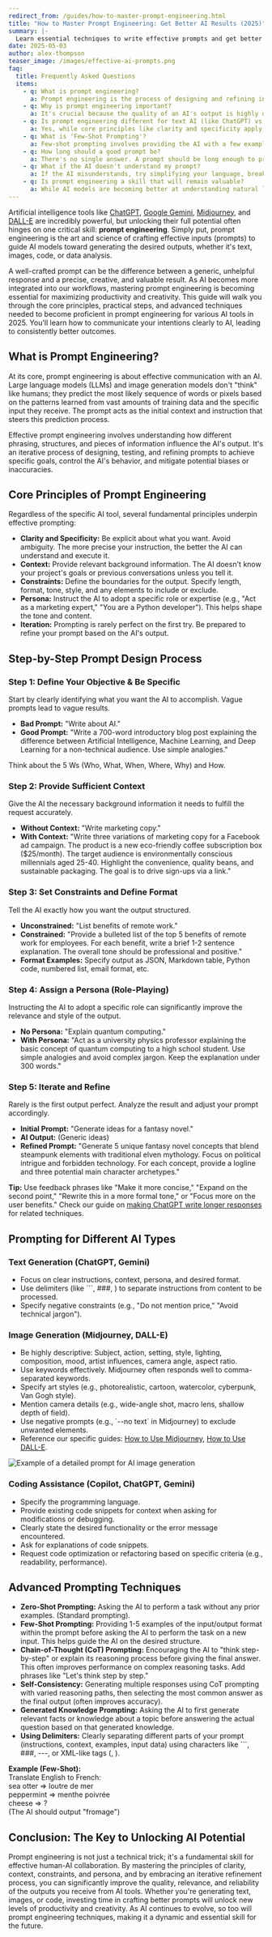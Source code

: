 ```yaml
---
redirect_from: /guides/how-to-master-prompt-engineering.html
title: "How to Master Prompt Engineering: Get Better AI Results (2025)"
summary: |-
  Learn essential techniques to write effective prompts and get better results from AI tools like ChatGPT and Midjourney.
date: 2025-05-03
author: alex-thompson
teaser_image: /images/effective-ai-prompts.png
faq:
  title: Frequently Asked Questions
  items:
    - q: What is prompt engineering?
      a: Prompt engineering is the process of designing and refining inputs (prompts) given to AI models, like large language models or image generators, to elicit desired or optimal outputs. It involves understanding how AI interprets instructions and structuring prompts effectively.
    - q: Why is prompt engineering important?
      a: It's crucial because the quality of an AI's output is highly dependent on the quality of the input prompt. Good prompt engineering allows users to control the AI's response, improve accuracy, enhance creativity, and achieve specific goals more reliably.
    - q: Is prompt engineering different for text AI (like ChatGPT) vs. image AI (like Midjourney)?
      a: Yes, while core principles like clarity and specificity apply to both, the details differ. Image prompts often require more focus on visual descriptors (style, lighting, composition, camera angles, artist names), while text prompts focus more on structure, tone, format, and reasoning steps. See our guides on <a href="how-to-use-midjourney.html">Midjourney</a> and <a href="how-to-use-dalle.html">DALL-E</a> for image-specific tips.
    - q: What is 'Few-Shot Prompting'?
      a: Few-shot prompting involves providing the AI with a few examples (shots) of the desired input-output format within the prompt itself, before asking it to perform the task on a new input. This helps the AI understand the pattern or format you expect.
    - q: How long should a good prompt be?
      a: There's no single answer. A prompt should be long enough to provide sufficient clarity, context, and constraints for the task, but concise enough to avoid confusing the AI. Sometimes a short, precise prompt is best; other times, a detailed multi-paragraph prompt is necessary.
    - q: What if the AI doesn't understand my prompt?
      a: If the AI misunderstands, try simplifying your language, breaking the request into smaller steps, rephrasing the instruction, providing more context, or giving an example (few-shot prompting). Iteration is key.
    - q: Is prompt engineering a skill that will remain valuable?
      a: While AI models are becoming better at understanding natural language, the ability to communicate effectively and precisely with AI to achieve specific, complex, or creative goals is likely to remain a valuable skill. The specific techniques may evolve, but the core principle of effective human-AI communication will persist.
---
```

Artificial intelligence tools like [ChatGPT](how-to-use-chatgpt.html), [Google Gemini](how-to-use-gemini-ai-for-free.html), [Midjourney](how-to-use-midjourney.html), and [DALL-E](how-to-use-dalle.html) are incredibly powerful, but unlocking their full potential often hinges on one critical skill: **prompt engineering**. Simply put, prompt engineering is the art and science of crafting effective inputs (prompts) to guide AI models toward generating the desired outputs, whether it's text, images, code, or data analysis.

A well-crafted prompt can be the difference between a generic, unhelpful response and a precise, creative, and valuable result. As AI becomes more integrated into our workflows, mastering prompt engineering is becoming essential for maximizing productivity and creativity. This guide will walk you through the core principles, practical steps, and advanced techniques needed to become proficient in prompt engineering for various AI tools in 2025. You'll learn how to communicate your intentions clearly to AI, leading to consistently better outcomes.

## What is Prompt Engineering?

At its core, prompt engineering is about effective communication with an AI. Large language models (LLMs) and image generation models don't "think" like humans; they predict the most likely sequence of words or pixels based on the patterns learned from vast amounts of training data and the specific input they receive. The prompt acts as the initial context and instruction that steers this prediction process.

Effective prompt engineering involves understanding how different phrasing, structures, and pieces of information influence the AI's output. It's an iterative process of designing, testing, and refining prompts to achieve specific goals, control the AI's behavior, and mitigate potential biases or inaccuracies.

## Core Principles of Prompt Engineering

Regardless of the specific AI tool, several fundamental principles underpin effective prompting:

*   **Clarity and Specificity:** Be explicit about what you want. Avoid ambiguity. The more precise your instruction, the better the AI can understand and execute it.
*   **Context:** Provide relevant background information. The AI doesn't know your project's goals or previous conversations unless you tell it.
*   **Constraints:** Define the boundaries for the output. Specify length, format, tone, style, and any elements to include or exclude.
*   **Persona:** Instruct the AI to adopt a specific role or expertise (e.g., "Act as a marketing expert," "You are a Python developer"). This helps shape the tone and content.
*   **Iteration:** Prompting is rarely perfect on the first try. Be prepared to refine your prompt based on the AI's output.

## Step-by-Step Prompt Design Process

### Step 1: Define Your Objective & Be Specific

Start by clearly identifying what you want the AI to accomplish. Vague prompts lead to vague results.

*   **Bad Prompt:** "Write about AI."
*   **Good Prompt:** "Write a 700-word introductory blog post explaining the difference between Artificial Intelligence, Machine Learning, and Deep Learning for a non-technical audience. Use simple analogies."

Think about the 5 Ws (Who, What, When, Where, Why) and How.

### Step 2: Provide Sufficient Context

Give the AI the necessary background information it needs to fulfill the request accurately.

*   **Without Context:** "Write marketing copy."
*   **With Context:** "Write three variations of marketing copy for a Facebook ad campaign. The product is a new eco-friendly coffee subscription box ($25/month). The target audience is environmentally conscious millennials aged 25-40. Highlight the convenience, quality beans, and sustainable packaging. The goal is to drive sign-ups via a link."

### Step 3: Set Constraints and Define Format

Tell the AI exactly how you want the output structured.

*   **Unconstrained:** "List benefits of remote work."
*   **Constrained:** "Provide a bulleted list of the top 5 benefits of remote work for employees. For each benefit, write a brief 1-2 sentence explanation. The overall tone should be professional and positive."
*   **Format Examples:** Specify output as JSON, Markdown table, Python code, numbered list, email format, etc.

### Step 4: Assign a Persona (Role-Playing)

Instructing the AI to adopt a specific role can significantly improve the relevance and style of the output.

*   **No Persona:** "Explain quantum computing."
*   **With Persona:** "Act as a university physics professor explaining the basic concept of quantum computing to a high school student. Use simple analogies and avoid complex jargon. Keep the explanation under 300 words."

### Step 5: Iterate and Refine

Rarely is the first output perfect. Analyze the result and adjust your prompt accordingly.

*   **Initial Prompt:** "Generate ideas for a fantasy novel."
*   **AI Output:** (Generic ideas)
*   **Refined Prompt:** "Generate 5 unique fantasy novel concepts that blend steampunk elements with traditional elven mythology. Focus on political intrigue and forbidden technology. For each concept, provide a logline and three potential main character archetypes."

<div class="callout callout-tip">
    <strong>Tip:</strong> Use feedback phrases like "Make it more concise," "Expand on the second point," "Rewrite this in a more formal tone," or "Focus more on the user benefits." Check our guide on <a href="/how-to-make-chatgpt-write-longer-responses/">making ChatGPT write longer responses</a> for related techniques.
</div>

## Prompting for Different AI Types

### Text Generation (ChatGPT, Gemini)

*   Focus on clear instructions, context, persona, and desired format.
*   Use delimiters (like \`\`\`, ###, ) to separate instructions from content to be processed.
*   Specify negative constraints (e.g., "Do not mention price," "Avoid technical jargon").

### Image Generation (Midjourney, DALL-E)

*   Be highly descriptive: Subject, action, setting, style, lighting, composition, mood, artist influences, camera angle, aspect ratio.
*   Use keywords effectively. Midjourney often responds well to comma-separated keywords.
*   Specify art styles (e.g., photorealistic, cartoon, watercolor, cyberpunk, Van Gogh style).
*   Mention camera details (e.g., wide-angle shot, macro lens, shallow depth of field).
*   Use negative prompts (e.g., \`--no text\` in Midjourney) to exclude unwanted elements.
*   Reference our specific guides: [How to Use Midjourney](/how-to-use-midjourney/), [How to Use DALL-E](/how-to-use-dalle/).

![Example of a detailed prompt for AI image generation](/images/prompt-engineering-image-example.png)

### Coding Assistance (Copilot, ChatGPT, Gemini)

*   Specify the programming language.
*   Provide existing code snippets for context when asking for modifications or debugging.
*   Clearly state the desired functionality or the error message encountered.
*   Ask for explanations of code snippets.
*   Request code optimization or refactoring based on specific criteria (e.g., readability, performance).

## Advanced Prompting Techniques

*   **Zero-Shot Prompting:** Asking the AI to perform a task without any prior examples. (Standard prompting).
*   **Few-Shot Prompting:** Providing 1-5 examples of the input/output format within the prompt before asking the AI to perform the task on a new input. This helps guide the AI on the desired structure.
*   **Chain-of-Thought (CoT) Prompting:** Encouraging the AI to "think step-by-step" or explain its reasoning process before giving the final answer. This often improves performance on complex reasoning tasks. Add phrases like "Let's think step by step."
*   **Self-Consistency:** Generating multiple responses using CoT prompting with varied reasoning paths, then selecting the most common answer as the final output (often improves accuracy).
*   **Generated Knowledge Prompting:** Asking the AI to first generate relevant facts or knowledge about a topic before answering the actual question based on that generated knowledge.
*   **Using Delimiters:** Clearly separating different parts of your prompt (instructions, context, examples, input data) using characters like \`\`\`, ###, ---, or XML-like tags (, ).

<div class="callout callout-info">
    <strong>Example (Few-Shot):</strong><br>
    Translate English to French:<br>
    sea otter => loutre de mer<br>
    peppermint => menthe poivrée<br>
    cheese => ?<br>
    (The AI should output "fromage")
</div>

## Conclusion: The Key to Unlocking AI Potential

Prompt engineering is not just a technical trick; it's a fundamental skill for effective human-AI collaboration. By mastering the principles of clarity, context, constraints, and persona, and by embracing an iterative refinement process, you can significantly improve the quality, relevance, and reliability of the outputs you receive from AI tools. Whether you're generating text, images, or code, investing time in crafting better prompts will unlock new levels of productivity and creativity. As AI continues to evolve, so too will prompt engineering techniques, making it a dynamic and essential skill for the future.